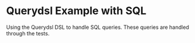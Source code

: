 # Querydsl Example with SQL

Using the Querydsl DSL to handle SQL queries. These queries are handled through the tests.
